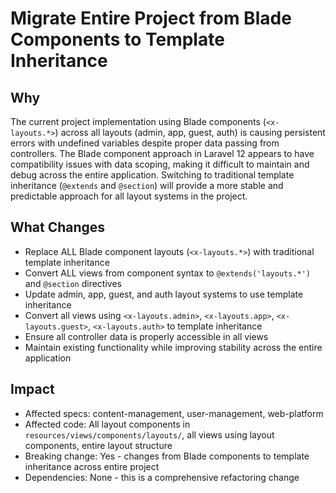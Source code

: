 # Migrate Entire Project from Blade Components to Template Inheritance

## Why
The current project implementation using Blade components (`<x-layouts.*>`) across all layouts (admin, app, guest, auth) is causing persistent errors with undefined variables despite proper data passing from controllers. The Blade component approach in Laravel 12 appears to have compatibility issues with data scoping, making it difficult to maintain and debug across the entire application. Switching to traditional template inheritance (`@extends` and `@section`) will provide a more stable and predictable approach for all layout systems in the project.

## What Changes
- Replace ALL Blade component layouts (`<x-layouts.*>`) with traditional template inheritance
- Convert ALL views from component syntax to `@extends('layouts.*')` and `@section` directives
- Update admin, app, guest, and auth layout systems to use template inheritance
- Convert all views using `<x-layouts.admin>`, `<x-layouts.app>`, `<x-layouts.guest>`, `<x-layouts.auth>` to template inheritance
- Ensure all controller data is properly accessible in all views
- Maintain existing functionality while improving stability across the entire application

## Impact
- Affected specs: content-management, user-management, web-platform
- Affected code: All layout components in `resources/views/components/layouts/`, all views using layout components, entire layout structure
- Breaking change: Yes - changes from Blade components to template inheritance across entire project
- Dependencies: None - this is a comprehensive refactoring change
